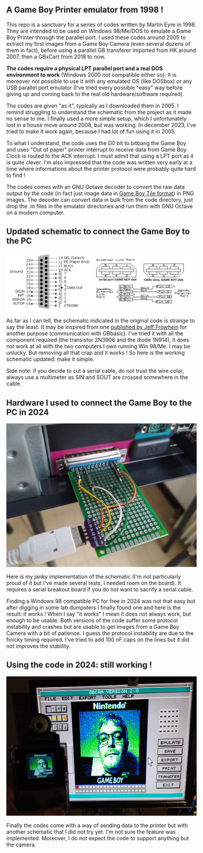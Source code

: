 ## A Game Boy Printer emulator from 1998 !

This repo is a sanctuary for a series of codes written by Martin Eyre in 1998. They are intended to be used on Windows 98/Me/DOS to emulate a Game Boy Printer through the parallel port. I used these codes around 2005 to extract my first images from a Game Boy Camera (even several dozens of them in fact), before using a parallel GB transferer imported from HK around 2007, then a GBxCart from 2018 to now. 

**The codes require a physical LPT parallel port and a real DOS environment to work** (Windows 2000 not compatible either so). It is moreover not possible to use it with any emulated OS (like DOSbox) or any USB parallel port emulator (I've tried every possible "easy" way before giving up and coming back to the real old hardware/software required).

The codes are given "as it", typically as I downloaded them in 2005. I remind struggling to understand the schematic from the project as it made no sense to me. I finally used a more simple setup, which I unfortunately lost in a house move around 2008, but was working. In december 2023, I've tried to make it work again, because I had lot of fun using it in 2005.

To what I understand, the code uses the D0 bit to bitbang the Game Boy and uses "Out of paper" printer interrupt to receive data from Game Boy. Clock is routed to the ACK interrupt. I must admit that using a LPT port as it is quite clever. I'm also impressed that the code was written very early at a time where informations about the printer protocol were probably quite hard to find !

The codes comes with an GNU Octave decoder to convert the raw data output by the code (in fact just image data in [Game Boy Tile format](https://www.huderlem.com/demos/gameboy2bpp.html)) in PNG images. The decoder can convert data in bulk from the code directory, just drop the .m files in the emulator directories and run them with GNU Octave on a modern computer.

## Updated schematic to connect the Game Boy to the PC

![Hardware](Pictures/Pinout_2024.png)

As far as I can tell, the schematic indicated in the original code is strange to say the least. It may be inspired from one [published by Jeff Frowhein](https://www.devrs.com/gb/files/hardware.html) for another purpose (communication with GBbasic). I've tried it with all the component required (the transistor 2N3906 and the diode 1N914), it does not work at all with the two computers I own running Win 98/Me. I may be unlucky. But removing all that crap and it works ! So here is the working schematic updated: make it simple.

Side note: if you decide to cut a serial cable, do not trust the wire color, always use a multimeter as SIN and SOUT are crossed somewhere in the cable.

## Hardware I used to connect the Game Boy to the PC in 2024

![Hardware](Pictures/Hardware.png)

Here is my janky implementation of the schematic (I'm not particularly proud of it but I've made several tests, I needed room on the board). It requires a serial breakout board if you do not want to sacrify a serial cable.

Finding a Windows 98 compatible PC for free in 2024 was not that easy but after digging in some lab dumpsters I finally found one and here is the result: it works ! When I say "it works" I mean it does not always work, but enough to be usable. Both versions of the code suffer some protocol instability and crashes but are usable to get images from a Game Boy Camera with a bit of patience. I guess the protocol instability are due to the finicky timing required. I've tried to add 100 nF caps on the lines but it did not improves the stability.

## Using the code in 2024: still working !

![Hardware](Pictures/Results.png)

Finally the codes come with a way of sending data to the printer but with another schematic that I did not try yet. I'm not sure the feature was implemented. Moreover, I do not expect the code to support anything but the camera.
